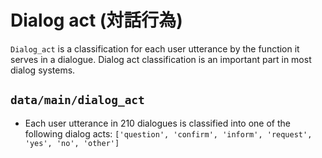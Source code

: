 # Dialog act (対話行為)

`Dialog_act` is a classification for each user utterance by the function it serves in a dialogue.
Dialog act classification is an important part in most dialog systems.

## ``data/main/dialog_act``

- Each user utterance in 210 dialogues is classified into one of the following dialog acts:
  `['question', 'confirm', 'inform', 'request', 'yes', 'no', 'other']`
